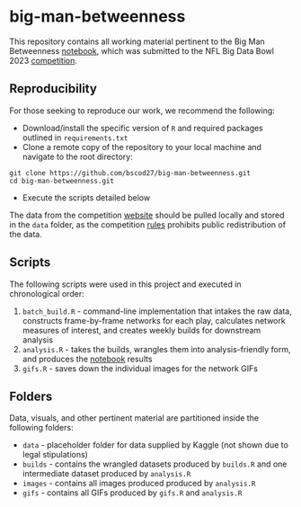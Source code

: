 # big-man-betweenness
This repository contains all working material pertinent to the Big Man Betweenness [notebook](https://www.kaggle.com/code/brunoscodari/big-man-betweenness-bmb), which was submitted to the NFL Big Data Bowl 2023 [competition](https://www.kaggle.com/competitions/nfl-big-data-bowl-2023). 

## Reproducibility
For those seeking to reproduce our work, we recommend the following: 
- Download/install the specific version of `R` and required packages outlined in `requirements.txt`
- Clone a remote copy of the repository to your local machine and navigate to the root directory:
```
git clone https://github.com/bscod27/big-man-betweenness.git
cd big-man-betweenness.git
``` 
- Execute the scripts detailed below

The data from the competition [website](https://www.kaggle.com/competitions/nfl-big-data-bowl-2023/data) should be pulled locally and stored in the `data` folder, as the competition [rules](https://www.kaggle.com/competitions/nfl-big-data-bowl-2023/rules) prohibits public redistribution of the data.

## Scripts
The following scripts were used in this project and executed in chronological order: 
1. `batch_build.R` - command-line implementation that intakes the raw data, constructs frame-by-frame networks for each play, calculates network measures of interest, and creates weekly builds for downstream analysis 
2. `analysis.R` - takes the builds, wrangles them into analysis-friendly form, and produces the [notebook](https://www.kaggle.com/code/brunoscodari/big-man-betweenness-bmb) results
3. `gifs.R` - saves down the individual images for the network GIFs

## Folders
Data, visuals, and other pertinent material are partitioned inside the following folders:
- `data` - placeholder folder for data supplied by Kaggle (not shown due to legal stipulations)
- `builds` - contains the wrangled datasets produced by `builds.R` and one intermediate dataset produced by `analysis.R`
- `images` - contains all images produced produced by `analysis.R` 
- `gifs` - contains all GIFs produced by `gifs.R` and `analysis.R`
